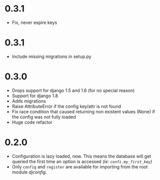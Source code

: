 0.3.1
==================

* Fix, never expire keys

0.3.1
==================

* Include missing migrations in setup.py

0.3.0
==================

* Drops support for django 1.5 and 1.6 (for no special reason)
* Support for django 1.8
* Adds migrations
* Raise AttributeError if the config key/attr is not found
* Fix race condition that caused returning non existent values (None) if the config was not fully loaded
* Huge code refactor

0.2.0
==================

* Configuration is lazy loaded, now. This means the database will get queried the first time an option is accessed *(ie: `confi.my_first_key`)*
* Only `config` and `register` are available for importing from the root module *djconfig*.
